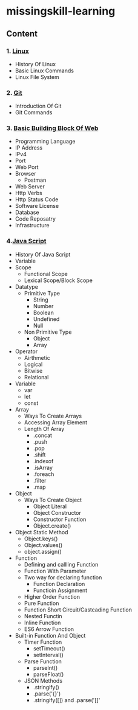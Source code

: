# missingskill-learning
## Content
### 1. **[Linux](Linux.md)**
- History Of Linux
- Basic Linux Commands
- Linux File System
### 2. **[Git](Git.md)**
- Introduction Of Git
- Git Commands
### 3. **[Basic Building Block Of Web](BasicBuildingBlockOfWeb.md)**
- Programming Language
- IP Address
- IPv4
- Port
- Web Port
- Browser
  - Postman 
- Web Server
- Http Verbs
- Http Status Code
- Software License
- Database
- Code Reposatry
- Infrastructure
### 4.**[Java Script](JavaScript.md)**
- History Of Java Script
- Variable
- Scope
  - Functional Scope
  - Lexical Scope/Block Scope
- Datatype
  - Primitive Type
    - String
    - Number
    - Boolean
    - Undefined
    - Null
  - Non Primitive Type
    - Object
    - Array  
 - Operator
    - Airthmetic 
    - Logical
    - Bitwise
    - Relational
 - Variable 
    - var
    - let
    - const 
- Array
  - Ways To Create Arrays
  - Accessing Array Element
  - Length Of Array
    - .concat
    - .push
    - .pop
    - .shift
    - .indexof
    - .isArray
    - .foreach
    - .filter
    - .map
- Object
  - Ways To Create Object
    - Object Literal
    - Object Constructor
    - Constructor Function
    - Object.create()
- Object Static Method
  - Object.keys()
  - Object.values()
  - object.assign()
- Function
  - Defining and callling Function
  - Function With Parameter
  - Two way for declaring function
    - Function Declaration
    - Functioin Assignment
  - Higher Order Function
  - Pure Function
  - Function Short Circuit/Castcading Function
  - Nested Functin
  - Inline Function
  - ES6 Arrow Function
- Built-in Function And Object
  - Timer Function
    - setTimeout()
    - setInterval()
  - Parse Function
    - parselnt()
    - parseFloat()
  - JSON Methods
    - .stringify()
    - .parse('{}')
    - .stringify([]) and .parse('[]'                     
